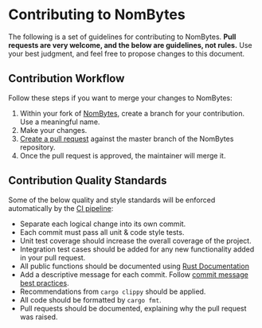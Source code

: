 # Contributing to NomBytes

The following is a set of guidelines for contributing to NomBytes.
**Pull requests are very welcome, and the below are guidelines, not rules.**
Use your best judgment, and feel free to propose changes to this document.

## Contribution Workflow

Follow these steps if you want to merge your changes to NomBytes:

1. Within your fork of [NomBytes](https://github.com/alexschrod/nombytes), create a branch for your contribution. Use a meaningful name.
1. Make your changes.
1. [Create a pull request](https://help.github.com/articles/creating-a-pull-request-from-a-fork/) against the master branch of the NomBytes repository.
1. Once the pull request is approved, the maintainer will merge it.

## Contribution Quality Standards

Some of the below quality and style standards will be enforced automatically by the [CI pipeline](https://github.com/alexschrod/nombytes/actions):

-   Separate each logical change into its own commit.
-   Each commit must pass all unit & code style tests.
-   Unit test coverage should increase the overall coverage of the project.
-   Integration test cases should be added for any new functionality added in your pull request.
-   All public functions should be documented using [Rust Documentation](https://doc.rust-lang.org/rust-by-example/meta/doc.html)
-   Add a descriptive message for each commit. Follow
    [commit message best practices](https://github.com/erlang/otp/wiki/writing-good-commit-messages).
-   Recommendations from `cargo clippy` should be applied.
-   All code should be formatted by `cargo fmt`.
-   Pull requests should be documented, explaining why the pull request was raised.

